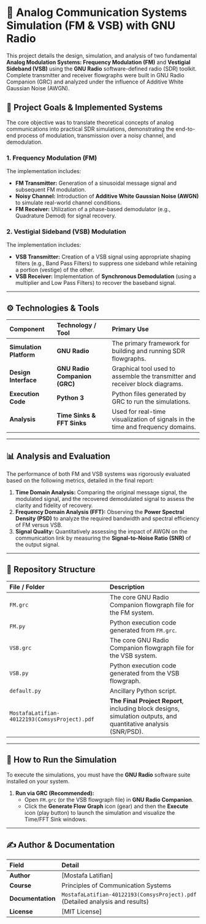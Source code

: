 # 📡 Analog Communication Systems Simulation (FM & VSB) with GNU Radio

This project details the design, simulation, and analysis of two fundamental **Analog Modulation Systems: Frequency Modulation (FM)** and **Vestigial Sideband (VSB)** using the **GNU Radio** software-defined radio (SDR) toolkit. Complete transmitter and receiver flowgraphs were built in GNU Radio Companion (GRC) and analyzed under the influence of Additive White Gaussian Noise (AWGN).

## 🎯 Project Goals & Implemented Systems

The core objective was to translate theoretical concepts of analog communications into practical SDR simulations, demonstrating the end-to-end process of modulation, transmission over a noisy channel, and demodulation.

### 1. Frequency Modulation (FM)
The implementation includes:
* **FM Transmitter:** Generation of a sinusoidal message signal and subsequent FM modulation.
* **Noisy Channel:** Introduction of **Additive White Gaussian Noise (AWGN)** to simulate real-world channel conditions.
* **FM Receiver:** Utilization of a phase-based demodulator (e.g., Quadrature Demod) for signal recovery.

### 2. Vestigial Sideband (VSB) Modulation
The implementation includes:
* **VSB Transmitter:** Creation of a VSB signal using appropriate shaping filters (e.g., Band Pass Filters) to suppress one sideband while retaining a portion (vestige) of the other.
* **VSB Receiver:** Implementation of **Synchronous Demodulation** (using a multiplier and Low Pass Filters) to recover the baseband signal.

***

## ⚙️ Technologies & Tools

| Component | Technology / Tool | Primary Use |
| :--- | :--- | :--- |
| **Simulation Platform** | **GNU Radio** | The primary framework for building and running SDR flowgraphs. |
| **Design Interface** | **GNU Radio Companion (GRC)** | Graphical tool used to assemble the transmitter and receiver block diagrams. |
| **Execution Code** | **Python 3** | Python files generated by GRC to run the simulations. |
| **Analysis** | **Time Sinks & FFT Sinks** | Used for real-time visualization of signals in the time and frequency domains. |

***

## 📊 Analysis and Evaluation

The performance of both FM and VSB systems was rigorously evaluated based on the following metrics, detailed in the final report:

1.  **Time Domain Analysis:** Comparing the original message signal, the modulated signal, and the recovered demodulated signal to assess the clarity and fidelity of recovery.
2.  **Frequency Domain Analysis (FFT):** Observing the **Power Spectral Density (PSD)** to analyze the required bandwidth and spectral efficiency of FM versus VSB.
3.  **Signal Quality:** Quantitatively assessing the impact of AWGN on the communication link by measuring the **Signal-to-Noise Ratio (SNR)** of the output signal.

***

## 📁 Repository Structure

| File / Folder | Description |
| :--- | :--- |
| `FM.grc` | The core GNU Radio Companion flowgraph file for the FM system. |
| `FM.py` | Python execution code generated from `FM.grc`. |
| `VSB.grc` | The core GNU Radio Companion flowgraph file for the VSB system. |
| `VSB.py` | Python execution code generated from the VSB flowgraph. |
| `default.py` | Ancillary Python script. |
| `MostafaLatifian-40122193(ComsysProject).pdf` | **The Final Project Report**, including block designs, simulation outputs, and quantitative analysis (SNR/PSD). |

***

## 🚀 How to Run the Simulation

To execute the simulations, you must have the **GNU Radio** software suite installed on your system.

1.  **Run via GRC (Recommended):**
    * Open `FM.grc` (or the VSB flowgraph file) in **GNU Radio Companion**.
    * Click the **Generate Flow Graph** icon (gear) and then the **Execute** icon (play button) to launch the simulation and visualize the Time/FFT Sink windows.


***

## ✍️ Author & Documentation

| Field | Detail |
| :--- | :--- |
| **Author** | [Mostafa Latifian]|
| **Course** | Principles of Communication Systems |
| **Documentation** | `MostafaLatifian-40122193(ComsysProject).pdf` (Detailed analysis and results) |
| **License** | [MIT License] |
